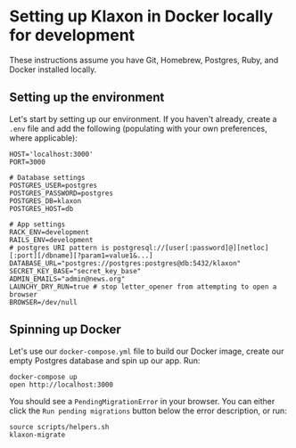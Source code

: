 # Setting up Klaxon in Docker locally for development

These instructions assume you have Git, Homebrew, Postgres, Ruby, and Docker installed locally.

## Setting up the environment

Let's start by setting up our environment. If you haven't already, create a `.env` file and add the following (populating with your own preferences, where applicable):
```
HOST='localhost:3000'
PORT=3000

# Database settings
POSTGRES_USER=postgres
POSTGRES_PASSWORD=postgres
POSTGRES_DB=klaxon
POSTGRES_HOST=db

# App settings
RACK_ENV=development
RAILS_ENV=development
# postgres URI pattern is postgresql://[user[:password]@][netloc][:port][/dbname][?param1=value1&...]
DATABASE_URL="postgres://postgres:postgres@db:5432/klaxon"
SECRET_KEY_BASE="secret_key_base"
ADMIN_EMAILS="admin@news.org"
LAUNCHY_DRY_RUN=true # stop letter_opener from attempting to open a browser
BROWSER=/dev/null
```

## Spinning up Docker

Let's use our `docker-compose.yml` file to build our Docker image, create our empty Postgres database and spin up our app. Run:
```
docker-compose up
open http://localhost:3000
```

You should see a `PendingMigrationError` in your browser. You can either click the `Run pending migrations` button below the error description, or run:
```
source scripts/helpers.sh
klaxon-migrate
```